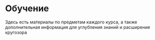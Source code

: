 # Обучение

Здесь есть материалы по предметам каждого курса, а также дополнительная информация для углубления знаний и расширения кругозора
